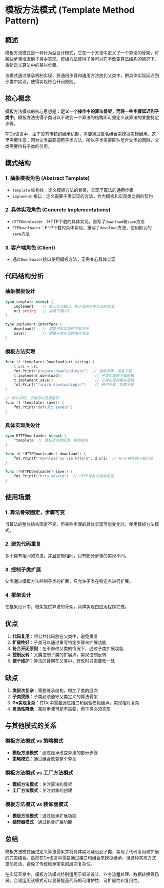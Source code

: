 # 模板方法模式 (Template Method Pattern)

## 概述

模板方法模式是一种行为型设计模式，它在一个方法中定义了一个算法的骨架，将某些步骤推迟到子类中实现。模板方法使得子类可以在不改变算法结构的情况下，重新定义算法中的某些步骤。

该模式通过继承机制实现，将通用步骤和通用方法放到父类中，把具体实现延迟到子类中实现，使得实现符合开闭原则。

## 核心概念

模板方法模式的核心思想是：**定义一个操作中的算法骨架，而将一些步骤延迟到子类中**。模板方法使得子类可以不改变一个算法的结构即可重定义该算法的某些特定步骤。

在Go语言中，由于没有传统的继承机制，需要通过匿名组合来模拟实现继承。这里需要注意：因为父类需要调用子类方法，所以子类需要匿名组合父类的同时，父类需要持有子类的引用。

## 模式结构

### 1. 抽象模板角色 (Abstract Template)
- `template` 结构体：定义模板方法的骨架，实现了算法的通用步骤
- `implement` 接口：定义需要子类实现的方法，作为模板和实现类之间的契约

### 2. 具体实现角色 (Concrete Implementations)
- `HTTPDownloader`：HTTP下载的具体实现，重写了`download`和`save`方法
- `FTPDownloader`：FTP下载的具体实现，重写了`download`方法，使用默认的`save`方法

### 3. 客户端角色 (Client)
- 通过`Downloader`接口使用模板方法，无需关心具体实现

## 代码结构分析

### 抽象模板设计
```go
type template struct {
    implement    // 嵌入实现接口，用于调用子类实现的方法
    uri string   // 存储下载URI
}

type implement interface {
    download()   // 需要子类实现的下载方法
    save()       // 需要子类实现的保存方法
}
```

### 模板方法实现
```go
func (t *template) Download(uri string) {
    t.uri = uri
    fmt.Print("prepare downloading\n")  // 通用步骤：准备下载
    t.implement.download()               // 子类实现的下载逻辑
    t.implement.save()                   // 子类实现的保存逻辑
    fmt.Print("finish downloading\n")    // 通用步骤：完成下载
}

// 默认实现，子类可以选择重写
func (t *template) save() {
    fmt.Print("default save\n")
}
```

### 具体实现类设计
```go
type HTTPDownloader struct {
    *template  // 匿名组合模板类，模拟继承
}

func (d *HTTPDownloader) download() {
    fmt.Printf("download %s via http\n", d.uri)  // HTTP特有的下载实现
}

func (*HTTPDownloader) save() {
    fmt.Printf("http save\n")  // HTTP特有的保存实现
}
```

## 使用场景

### 1. 算法骨架固定，步骤可变
当算法的整体结构固定不变，但某些步骤的具体实现可能变化时，使用模板方法模式。

### 2. 避免代码重复
多个类有相同的方法，并且逻辑相同，只有部分步骤的实现不同。

### 3. 控制子类扩展
父类通过模板方法控制子类的扩展，只允许子类在特定点进行扩展。

### 4. 框架设计
在框架设计中，框架提供算法的骨架，具体实现由应用程序完成。

## 优点

1. **代码复用**：将公共代码放在父类中，避免重复
2. **扩展性好**：子类可以通过重写特定步骤来扩展功能
3. **符合开闭原则**：在不修改父类的情况下，通过子类扩展功能
4. **控制反转**：父类控制子类的扩展点，实现控制反转
5. **便于维护**：算法的骨架在父类中，修改时只需要改一处

## 缺点

1. **类层次复杂**：需要继承结构，增加了类的层次
2. **子类受限**：子类必须遵守父类定义的算法骨架
3. **Go实现复杂**：在Go中需要通过接口和组合模拟继承，实现相对复杂
4. **灵活性降低**：某些步骤可能不需要，但子类必须实现

## 与其他模式的关系

### 模板方法模式 vs 策略模式
- **模板方法模式**：通过继承改变算法的部分步骤
- **策略模式**：通过组合改变整个算法

### 模板方法模式 vs 工厂方法模式
- **模板方法模式**：关注算法的骨架
- **工厂方法模式**：关注对象的创建

### 模板方法模式 vs 装饰器模式
- **模板方法模式**：通过继承扩展功能
- **装饰器模式**：通过组合扩展功能



## 总结

模板方法模式通过定义算法骨架并将具体实现延迟到子类，实现了代码复用和扩展的完美结合。虽然在Go语言中需要通过接口和组合来模拟继承，但这种实现方式更加灵活，避免了传统继承带来的层次复杂性。

在实际开发中，模板方法模式特别适用于框架设计、业务流程处理、数据转换等场景。合理运用该模式可以显著提高代码的可维护性、可扩展性和复用性。